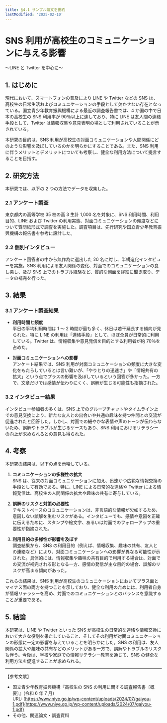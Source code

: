 ```yaml
---
title: §4.1 サンプル論文を要約
lastModified: '2025-02-10'
---
```


# SNS 利用が高校生のコミュニケーションに与える影響

〜LINE と Twitter を中心に〜

## 1. はじめに

現代において、スマートフォンの普及により LINE や Twitter などの SNS は、高校生の日常生活およびコミュニケーションの手段として欠かせない存在となっている。国立青少年教育振興機構による最近の調査報告書では、4 か国の中で日本の高校生の SNS 利用率が 90％以上に達しており、特に LINE は友人間の連絡手段として、Twitter は情報収集や意見表明の場として利用されていることが示されている。

本研究の目的は、SNS 利用が高校生の対面コミュニケーションや人間関係にどのような影響を及ぼしているのかを明らかにすることである。また、SNS 利用に伴うメリットとデメリットについても考察し、健全な利用方法について提言することを目指す。

## 2. 研究方法

本研究では、以下の 2 つの方法でデータを収集した。

### 2.1 アンケート調査

東京都内の高等学校 35 校の高 3 生計 1,000 名を対象に、SNS 利用時間、利用目的、LINE および Twitter の利用実態、対面コミュニケーションの頻度などについて質問紙形式で調査を実施した。調査項目は、先行研究や国立青少年教育振興機構の報告書を参考に設計した。

### 2.2 個別インタビュー

アンケート回答者の中から無作為に選出した 20 名に対し、半構造化インタビューを実施。SNS 利用による友人関係の変化、対面でのコミュニケーションの良し悪し、及び SNS 上でのトラブル経験など、質的な側面を詳細に聞き取り、データの補完を行った。

## 3. 結果

### 3.1 アンケート調査結果

- **利用時間と頻度**  
  平日の平均利用時間は 1 ～ 2 時間が最も多く、休日は若干延長する傾向が見られた。特に LINE の利用は「連絡手段」として、ほぼ全員が日常的に利用している。Twitter は、情報収集や意見発信を目的とする利用者が約 70％を占めた。

- **対面コミュニケーションへの影響**  
  アンケート結果では、SNS 利用が対面コミュニケーションの頻度に大きな変化をもたらしているとは言い難いが、「やりとりの迅速さ」や「情報共有の拡大」という点でプラスの影響を及ぼしているという回答が多かった。一方で、文章だけでは感情が伝わりにくく、誤解が生じる可能性も指摘された。

### 3.2 インタビュー結果

インタビュー参加者の多くは、SNS 上でのグループチャットやタイムライン上での意見交換により、新たな友人との出会いや共通の趣味を持つ仲間との交流が促進されたと回答した。しかし、対面での細やかな表情や声のトーンが伝わらないため、誤解やトラブルが生じるケースもあり、SNS 利用におけるリテラシーの向上が求められるとの意見も得られた。

## 4. 考察

本研究の結果は、以下の点を示唆している。

1. **コミュニケーションの多様性の拡大**  
   SNS は、従来の対面コミュニケーションに加え、迅速かつ広範な情報交換の手段として有効である。特に、LINE による日常的な連絡や Twitter による情報発信は、高校生の人間関係の拡大や趣味の共有に寄与している。

2. **誤解のリスクと対策の必要性**  
   テキストベースのコミュニケーションは、非言語的な情報が欠如するため、意図しない誤解を生むリスクがある。インタビューでも、感情や意図を正確に伝えるために、スタンプや絵文字、あるいは対面でのフォローアップの重要性が指摘された。

3. **利用目的の多様性が影響を及ぼす**  
   調査結果から、SNS の利用目的（例えば、情報収集、趣味の共有、友人との連絡など）により、対面コミュニケーションへの影響が異なる可能性が示された。具体的には、情報収集や趣味の共有目的で利用する場合は、対面での交流が補完される形となる一方、感情の発信が主な目的の場合、誤解のリスクが高まる傾向があった。

これらの結果は、SNS 利用が高校生のコミュニケーションにおいてプラス面とマイナス面の両方を持つことを示しており、健全な利用のためには、利用者自身が情報リテラシーを高め、対面でのコミュニケーションとのバランスを意識することが重要である。

## 5. 結論

本研究は、LINE や Twitter といった SNS が高校生の日常的な連絡や情報交換において大きな役割を果たしていること、そしてその利用が対面コミュニケーションの形態に一定の影響を与えていることを明らかにした。SNS の利用は、友人関係の拡大や趣味の共有などのメリットがある一方で、誤解やトラブルのリスクも伴う。今後は、学校や家庭での情報リテラシー教育を通じて、SNS の健全な利用方法を促進することが求められる。

---

【参考文献】

- 国立青少年教育振興機構『高校生の SNS の利用に関する調査報告書〔概要〕』(令和 6 年 7 月)  
  URL: [https://www.niye.go.jp/wp-content/uploads/2024/07/gaiyou-1.pdf](https://www.niye.go.jp/wp-content/uploads/2024/07/gaiyou-1.pdf)
- その他、関連論文・調査資料
